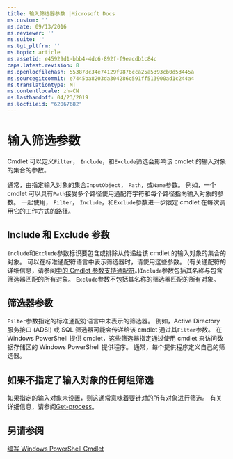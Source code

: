 ```yaml
---
title: 输入筛选器参数 |Microsoft Docs
ms.custom: ''
ms.date: 09/13/2016
ms.reviewer: ''
ms.suite: ''
ms.tgt_pltfrm: ''
ms.topic: article
ms.assetid: e45929d1-bbb4-4dc6-892f-f9eacdb1c84c
caps.latest.revision: 8
ms.openlocfilehash: 553878c34e74129f9876cca25a5393cb0d53445a
ms.sourcegitcommit: e7445ba8203da304286c591ff513900ad1c244a4
ms.translationtype: MT
ms.contentlocale: zh-CN
ms.lasthandoff: 04/23/2019
ms.locfileid: "62067682"
---
```

# <a name="input-filter-parameters"></a>输入筛选参数

Cmdlet 可以定义`Filter`， `Include`，和`Exclude`筛选会影响该 cmdlet 的输入对象的集合的参数。

通常，由指定输入对象的集合`InputObject`， `Path`，或`Name`参数。 例如，一个 cmdlet 可以具有`Path`接受多个路径使用通配符字符和每个路径指向输入对象的参数。 一起使用， `Filter`， `Include`，和`Exclude`参数进一步限定 cmdlet 在每次调用它的工作方式的路径。

## <a name="include-and-exclude-parameters"></a>Include 和 Exclude 参数

`Include`和`Exclude`参数标识要包含或排除从传递给该 cmdlet 的输入对象的集合的对象。 可以在标准通配符语言中表示筛选器时，请使用这些参数。 (有关通配符的详细信息，请参阅[中的 Cmdlet 参数支持通配符](./supporting-wildcard-characters-in-cmdlet-parameters.md)。)`Include`参数包括其名称与包含筛选器匹配的所有对象。 `Exclude`参数不包括其名称的筛选器匹配的所有对象。

## <a name="filter-parameter"></a>筛选器参数

`Filter`参数指定的标准通配符语言中未表示的筛选器。 例如，Active Directory 服务接口 (ADSI) 或 SQL 筛选器可能会传递给该 cmdlet 通过其`Filter`参数。 在 Windows PowerShell 提供 cmdlet，这些筛选器指定通过使用 cmdlet 来访问数据存储区的 Windows PowerShell 提供程序。 通常，每个提供程序定义自己的筛选器。

## <a name="filtering-if-no-set-of-input-objects-is-specified"></a>如果不指定了输入对象的任何组筛选

如果指定的输入对象未设置，则这通常意味着要针对的所有对象进行筛选。 有关详细信息，请参阅[Get-process](/powershell/module/Microsoft.PowerShell.Management/Get-Process)。

## <a name="see-also"></a>另请参阅

[编写 Windows PowerShell Cmdlet](./writing-a-windows-powershell-cmdlet.md)